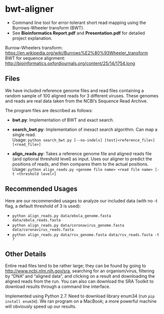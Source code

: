 # bwt-aligner
* Command line tool for error-tolerant short read mapping using the Burrows-Wheeler transform (BWT).  
* See **Bioinformatics Report.pdf** and **Presentation.pdf** for detailed project explanation.

Burrow-Wheelers transform: https://en.wikipedia.org/wiki/Burrows%E2%80%93Wheeler_transform  
BWT for sequence alignment: http://bioinformatics.oxfordjournals.org/content/25/14/1754.long


## Files
We have included reference genome files and read files containing a random sample of 100 aligned reads for 3 different viruses. These genomes and reads are real data taken from the NCBI’s Sequence Read Archive.

The program files are described as follows:

* **bwt.py**: Implementation of BWT and exact search.

* **search_bwt.py**: Implementation of inexact search algorithm. Can map a single read.  
	Usage: `python search_bwt.py [--no-indels] [test|<reference_file>] [<read_file>]`
	
* **align_reads.py**: Takes a reference genome file and aligned reads file (and optional threshold level) as input. Uses our aligner to predict the positions of reads, and then compares them to the actual positions.  
	Usage: `python align_reads.py <genome file name> <read file name> [-t <threshold level>]`


## Recommended Usages
Here are our recommended usages to analyze our included data (with no -t flag, a default threshold of 3 is used):

* `python align_reads.py data/ebola_genome.fasta data/ebola_reads.fasta`
* `python align_reads.py data/coronavirus_genome.fasta data/coronavirus_reads.fasta`
* `python align_reads.py data/rsv_genome.fasta data/rsv_reads.fasta -t 7`


## Other Details
Entire read files tend to be rather large; they can be found by going to http://www.ncbi.nlm.nih.gov/sra, searching for an organism/virus, filtering by “DNA” and “aligned data”, and clicking on a result and downloading the aligned reads from the run. You can also can download the SRA Toolkit to download results through a command line interface.

Implemented using Python 2.7. Need to download library enum34 (run `pip install enum34`). We ran program on a MacBook; a more powerful machine will obviously speed up our results.
